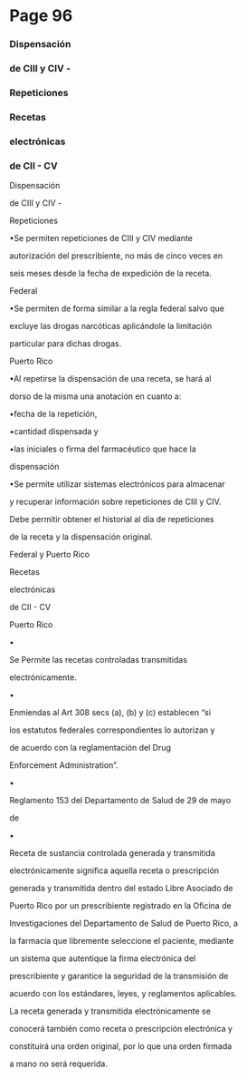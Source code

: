 # Page 96

### Dispensación

### de CIII y CIV -

### Repeticiones

### Recetas

### electrónicas

### de CII - CV

Dispensación

de CIII y CIV -

Repeticiones

•Se permiten repeticiones de CIII y CIV mediante

autorización del prescribiente, no más de cinco veces en

seis meses desde la fecha de expedición de la receta.

Federal

•Se permiten de forma similar a la regla federal salvo que

excluye las drogas narcóticas aplicándole la limitación

particular para dichas drogas.

Puerto Rico

•Al repetirse la dispensación de una receta, se hará al

dorso de la misma una anotación en cuanto a:

•fecha de la repetición,

•cantidad dispensada y

•las iniciales o firma del farmacéutico que hace la

dispensación

•Se permite utilizar sistemas electrónicos para almacenar

y recuperar información sobre repeticiones de CIII y CIV.

Debe permitir obtener el historial al día de repeticiones

de la receta y la dispensación original.

Federal y Puerto Rico

Recetas

electrónicas

de CII - CV

Puerto Rico

•

Se Permite las recetas controladas transmitidas

electrónicamente.

•

Enmiendas al Art 308 secs (a), (b) y (c) establecen “si

los estatutos federales correspondientes lo autorizan y

de acuerdo con la reglamentación del Drug

Enforcement Administration”.

•

Reglamento 153 del Departamento de Salud de 29 de mayo

de

•

Receta de sustancia controlada generada y transmitida

electrónicamente significa aquella receta o prescripción

generada y transmitida dentro del estado Libre Asociado de

Puerto Rico por un prescribiente registrado en la Oficina de

Investigaciones del Departamento de Salud de Puerto Rico, a

la farmacia que libremente seleccione el paciente, mediante

un sistema que autentique la firma electrónica del

prescribiente y garantice la seguridad de la transmisión de

acuerdo con los estándares, leyes, y reglamentos aplicables.

La receta generada y transmitida electrónicamente se

conocerá también como receta o prescripción electrónica y

constituirá una orden original, por lo que una orden firmada

a mano no será requerida.

